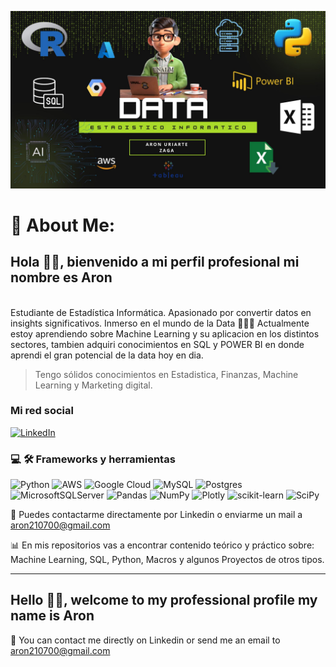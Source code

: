 
![Aron Uriarte - Estadistico Informatico](https://github.com/AronUrza/AUZ/blob/master/GITIMA/AUZ%20UNALM.jpg)


# 🌟 About Me:
## Hola 👋🏻, bienvenido a mi perfil profesional mi nombre es Aron

⁣⁣<br>⁣Estudiante de Estadística Informática. Apasionado por convertir datos en insights significativos. Inmerso en el mundo de la Data 
👨🏻‍🔬 Actualmente estoy aprendiendo sobre Machine Learning y su aplicacion en los distintos sectores, tambien adquiri conocimientos en SQL y POWER BI en donde aprendi el gran potencial de la data hoy en dia.

> Tengo sólidos conocimientos en Estadistica, Finanzas, Machine Learning y Marketing digital.

### Mi red social

[![LinkedIn](https://img.shields.io/badge/LinkedIn-%230077B5.svg?logo=linkedin&logoColor=white)](https://www.linkedin.com/in/aronuriartez/) 

### 💻 🛠 Frameworks y herramientas
![Python](https://img.shields.io/badge/python-3670A0?style=for-the-badge&logo=python&logoColor=ffdd54) ![AWS](https://img.shields.io/badge/AWS-%23FF9900.svg?style=for-the-badge&logo=amazon-aws&logoColor=white) ![Google Cloud](https://img.shields.io/badge/Google%20Cloud-%234285F4.svg?style=for-the-badge&logo=google-cloud&logoColor=white) ![MySQL](https://img.shields.io/badge/mysql-%2300f.svg?style=for-the-badge&logo=mysql&logoColor=white) ![Postgres](https://img.shields.io/badge/postgres-%23316192.svg?style=for-the-badge&logo=postgresql&logoColor=white) ![MicrosoftSQLServer](https://img.shields.io/badge/Microsoft%20SQL%20Sever-CC2927?style=for-the-badge&logo=microsoft%20sql%20server&logoColor=white) ![Pandas](https://img.shields.io/badge/pandas-%23150458.svg?style=for-the-badge&logo=pandas&logoColor=white) ![NumPy](https://img.shields.io/badge/numpy-%23013243.svg?style=for-the-badge&logo=numpy&logoColor=white) ![Plotly](https://img.shields.io/badge/Plotly-%233F4F75.svg?style=for-the-badge&logo=plotly&logoColor=white) ![scikit-learn](https://img.shields.io/badge/scikit--learn-%23F7931E.svg?style=for-the-badge&logo=scikit-learn&logoColor=white) ![SciPy](https://img.shields.io/badge/SciPy-%230C55A5.svg?style=for-the-badge&logo=scipy&logoColor=%white) 


📧 Puedes contactarme directamente por Linkedin o enviarme un mail a aron210700@gmail.com

📊 En mis repositorios vas a encontrar contenido teórico y práctico sobre: Machine Learning, SQL, Python, Macros y algunos Proyectos de otros tipos. 

---

## Hello 👋🏻, welcome to my professional profile my name is Aron

📧 You can contact me directly on Linkedin or send me an email to aron210700@gmail.com



